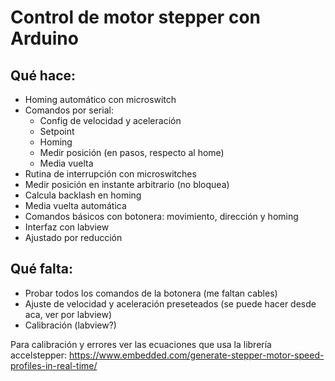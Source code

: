 # Control de motor stepper con Arduino

## Qué hace:
+ Homing automático con microswitch
+ Comandos por serial:
  - Config de velocidad y aceleración
  - Setpoint
  - Homing
  - Medir posición (en pasos, respecto al home)
  - Media vuelta
+ Rutina de interrupción con microswitches
+ Medir posición en instante arbitrario (no bloquea)
+ Calcula backlash en homing 
+ Media vuelta automática
+ Comandos básicos con botonera: movimiento, dirección y homing
+ Interfaz con labview
+ Ajustado por reducción 

## Qué falta:
+ Probar todos los comandos de la botonera (me faltan cables)
+ Ajuste de velocidad y aceleración preseteados (se puede hacer desde aca, ver por labview)
+ Calibración (labview?)

Para calibración y errores ver las ecuaciones que usa la librería accelstepper:
https://www.embedded.com/generate-stepper-motor-speed-profiles-in-real-time/

